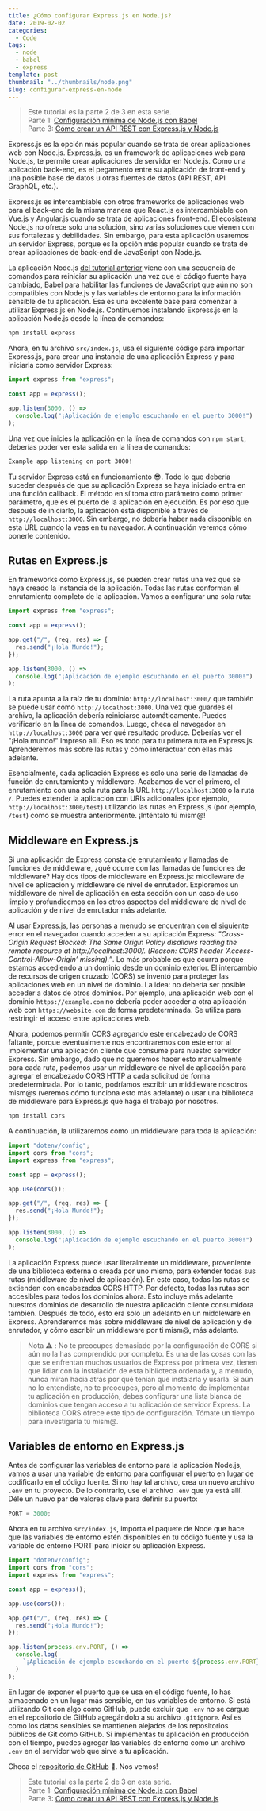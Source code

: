 ```yaml
---
title: ¿Cómo configurar Express.js en Node.js?
date: 2019-02-02
categories:
  - Code
tags:
  - node
  - babel
  - express
template: post
thumbnail: "../thumbnails/node.png"
slug: configurar-express-en-node
---
```


> Este tutorial es la parte 2 de 3 en esta serie.<br>
> Parte 1: [Configuración mínima de Node.js con Babel](/node-con-babel)<br>
> Parte 3: [Cómo crear un API REST con Express.js y Node.js](/como-crear-api-rest-express-node)

Express.js es la opción más popular cuando se trata de crear aplicaciones web con Node.js. Express.js, es un framework de aplicaciones web para Node.js, te permite crear aplicaciones de servidor en Node.js. Como una aplicación back-end, es el pegamento entre su aplicación de front-end y una posible base de datos u otras fuentes de datos (API REST, API GraphQL, etc.).

Express.js es intercambiable con otros frameworks de aplicaciones web para el back-end de la misma manera que React.js es intercambiable con Vue.js y Angular.js cuando se trata de aplicaciones front-end. El ecosistema Node.js no ofrece solo una solución, sino varias soluciones que vienen con sus fortalezas y debilidades. Sin embargo, para esta aplicación usaremos un servidor Express, porque es la opción más popular cuando se trata de crear aplicaciones de back-end de JavaScript con Node.js.

La aplicación Node.js [del tutorial anterior](/node-con-babel) viene con una secuencia de comandos para reiniciar su aplicación una vez que el código fuente haya cambiado, Babel para habilitar las funciones de JavaScript que aún no son compatibles con Node.js y las variables de entorno para la información sensible de tu aplicación. Esa es una excelente base para comenzar a utilizar Express.js en Node.js. Continuemos instalando Express.js en la aplicación Node.js desde la línea de comandos:

```bash
npm install express
```

Ahora, en tu archivo `src/index.js`, usa el siguiente código para importar Express.js, para crear una instancia de una aplicación Express y para iniciarla como servidor Express:

```javascript
import express from "express";

const app = express();

app.listen(3000, () =>
  console.log("¡Aplicación de ejemplo escuchando en el puerto 3000!")
);
```

Una vez que inicies la aplicación en la línea de comandos con `npm start`, deberías poder ver esta salida en la línea de comandos:

```bash
Example app listening on port 3000!
```

Tu servidor Express está en funcionamiento 😎. Todo lo que debería suceder después de que su aplicación Express se haya iniciado entra en una función callback. El método en sí toma otro parámetro como primer parámetro, que es el puerto de la aplicación en ejecución. Es por eso que después de iniciarlo, la aplicación está disponible a través de `http://localhost:3000`. Sin embargo, no debería haber nada disponible en esta URL cuando la veas en tu navegador. A continuación veremos cómo ponerle contenido.

## Rutas en Express.js

En frameworks como Express.js, se pueden crear rutas una vez que se haya creado la instancia de la aplicación. Todas las rutas conforman el enrutamiento completo de la aplicación. Vamos a configurar una sola ruta:

```javascript
import express from "express";

const app = express();

app.get("/", (req, res) => {
  res.send("¡Hola Mundo!");
});

app.listen(3000, () =>
  console.log("¡Aplicación de ejemplo escuchando en el puerto 3000!")
);
```

La ruta apunta a la raíz de tu dominio: `http://localhost:3000/` que también se puede usar como `http://localhost:3000`. Una vez que guardes el archivo, la aplicación debería reiniciarse automáticamente. Puedes verificarlo en la línea de comandos. Luego, checa el navegador en `http://localhost:3000` para ver qué resultado produce. Deberías ver el "¡Hola mundo!" Impreso allí. Eso es todo para tu primera ruta en Express.js. Aprenderemos más sobre las rutas y cómo interactuar con ellas más adelante.

Esencialmente, cada aplicación Express es solo una serie de llamadas de función de enrutamiento y middleware. Acabamos de ver el primero, el enrutamiento con una sola ruta para la URL `http://localhost:3000` o la ruta `/`. Puedes extender la aplicación con URIs adicionales (por ejemplo, `http://localhost:3000/test`) utilizando las rutas en Express.js (por ejemplo, `/test`) como se muestra anteriormente. ¡Inténtalo tú mism@!

## Middleware en Express.js

Si una aplicación de Express consta de enrutamiento y llamadas de funciones de middleware, ¿qué ocurre con las llamadas de funciones de middleware? Hay dos tipos de middleware en Express.js: middleware de nivel de aplicación y middleware de nivel de enrutador. Exploremos un middleware de nivel de aplicación en esta sección con un caso de uso limpio y profundicemos en los otros aspectos del middleware de nivel de aplicación y de nivel de enrutador más adelante.

Al usar Express.js, las personas a menudo se encuentran con el siguiente error en el navegador cuando acceden a su aplicación Express: _"Cross-Origin Request Blocked: The Same Origin Policy disallows reading the remote resource at http://localhost:3000/. (Reason: CORS header ‘Access-Control-Allow-Origin’ missing).”_. Lo más probable es que ocurra porque estamos accediendo a un dominio desde un dominio exterior. El intercambio de recursos de origen cruzado (CORS) se inventó para proteger las aplicaciones web en un nivel de dominio. La idea: no debería ser posible acceder a datos de otros dominios. Por ejemplo, una aplicación web con el dominio `https://example.com` no debería poder acceder a otra aplicación web con `https://website.com` de forma predeterminada. Se utiliza para restringir el acceso entre aplicaciones web.

Ahora, podemos permitir CORS agregando este encabezado de CORS faltante, porque eventualmente nos encontraremos con este error al implementar una aplicación cliente que consume para nuestro servidor Express. Sin embargo, dado que no queremos hacer esto manualmente para cada ruta, podemos usar un middleware de nivel de aplicación para agregar el encabezado CORS HTTP a cada solicitud de forma predeterminada. Por lo tanto, podríamos escribir un middleware nosotros mism@s (veremos cómo funciona esto más adelante) o usar una biblioteca de middleware para Express.js que haga el trabajo por nosotros.

```bash
npm install cors
```

A continuación, la utilizaremos como un middleware para toda la aplicación:

```javascript
import "dotenv/config";
import cors from "cors";
import express from "express";

const app = express();

app.use(cors());

app.get("/", (req, res) => {
  res.send("¡Hola Mundo!");
});

app.listen(3000, () =>
  console.log("¡Aplicación de ejemplo escuchando en el puerto 3000!")
);
```

La aplicación Express puede usar literalmente un middleware, proveniente de una biblioteca externa o creada por uno mismo, para extender todas sus rutas (middleware de nivel de aplicación). En este caso, todas las rutas se extienden con encabezados CORS HTTP. Por defecto, todas las rutas son accesibles para todos los dominios ahora. Esto incluye más adelante nuestros dominios de desarrollo de nuestra aplicación cliente consumidora también. Después de todo, esto era solo un adelanto en un middleware en Express. Aprenderemos más sobre middleware de nivel de aplicación y de enrutador, y cómo escribir un middleware por ti mism@, más adelante.

> Nota ⚠️ : No te preocupes demasiado por la configuración de CORS si aún no la has comprendido por completo. Es una de las cosas con las que se enfrentan muchos usuarios de Express por primera vez, tienen que lidiar con la instalación de esta biblioteca ordenada y, a menudo, nunca miran hacia atrás por qué tenían que instalarla y usarla. Si aún no lo entendiste, no te preocupes, pero al momento de implementar tu aplicación en producción, debes configurar una lista blanca de dominios que tengan acceso a tu aplicación de servidor Express. La biblioteca CORS ofrece este tipo de configuración. Tómate un tiempo para investigarla tú mism@.

## Variables de entorno en Express.js

Antes de configurar las variables de entorno para la aplicación Node.js, vamos a usar una variable de entorno para configurar el puerto en lugar de codificarlo en el código fuente. Si no hay tal archivo, crea un nuevo archivo `.env` en tu proyecto. De lo contrario, use el archivo `.env` que ya está allí. Déle un nuevo par de valores clave para definir su puerto:

```javascript
PORT = 3000;
```

Ahora en tu archivo `src/index.js`, importa el paquete de Node que hace que las variables de entorno estén disponibles en tu código fuente y usa la variable de entorno PORT para iniciar su aplicación Express.

```javascript
import "dotenv/config";
import cors from "cors";
import express from "express";

const app = express();

app.use(cors());

app.get("/", (req, res) => {
  res.send("¡Hola Mundo!");
});

app.listen(process.env.PORT, () =>
  console.log(
    `¡Aplicación de ejemplo escuchando en el puerto ${process.env.PORT}!`
  )
);
```

En lugar de exponer el puerto que se usa en el código fuente, lo has almacenado en un lugar más sensible, en tus variables de entorno. Si está utilizando Git con algo como GitHub, puede excluir que `.env` no se cargue en el repositorio de GitHub agregándolo a su archivo `.gitignore`. Así es como los datos sensibles se mantienen alejados de los repositorios públicos de Git como GitHub. Si implementas tu aplicación en producción con el tiempo, puedes agregar las variables de entorno como un archivo `.env` en el servidor web que sirve a tu aplicación.

Checa el [repositorio de GitHub](https://github.com/lavaldi/simple-node-express-server) 👀. Nos vemos!

> Este tutorial es la parte 2 de 3 en esta serie.<br>
> Parte 1: [Configuración mínima de Node.js con Babel](/node-con-babel)<br>
> Parte 3: [Cómo crear un API REST con Express.js y Node.js](/como-crear-api-rest-express-node)

